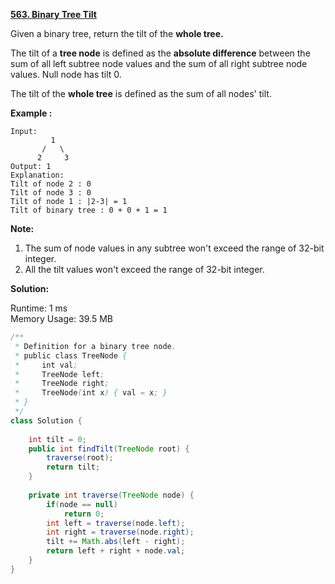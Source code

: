 **[563. Binary Tree Tilt](https://leetcode.com/problems/binary-tree-tilt/)**

Given a binary tree, return the tilt of the **whole tree.**

The tilt of a **tree node** is defined as the **absolute difference** between the sum of all left subtree node values and the sum of all right subtree node values. Null node has tilt 0.

The tilt of the **whole tree** is defined as the sum of all nodes' tilt.

**Example :**

```
Input: 
         1
       /   \
      2     3
Output: 1
Explanation: 
Tilt of node 2 : 0
Tilt of node 3 : 0
Tilt of node 1 : |2-3| = 1
Tilt of binary tree : 0 + 0 + 1 = 1
```

**Note:**

1. The sum of node values in any subtree won't exceed the range of 32-bit integer.
2. All the tilt values won't exceed the range of 32-bit integer.

**Solution:**

Runtime: 1 ms<br/>
Memory Usage: 39.5 MB

```java
/**
 * Definition for a binary tree node.
 * public class TreeNode {
 *     int val;
 *     TreeNode left;
 *     TreeNode right;
 *     TreeNode(int x) { val = x; }
 * }
 */
class Solution {
    
    int tilt = 0;
    public int findTilt(TreeNode root) {
        traverse(root);
        return tilt;
    }
    
    private int traverse(TreeNode node) {
        if(node == null)
            return 0;
        int left = traverse(node.left);
        int right = traverse(node.right);
        tilt += Math.abs(left - right);
        return left + right + node.val;
    }
}
```